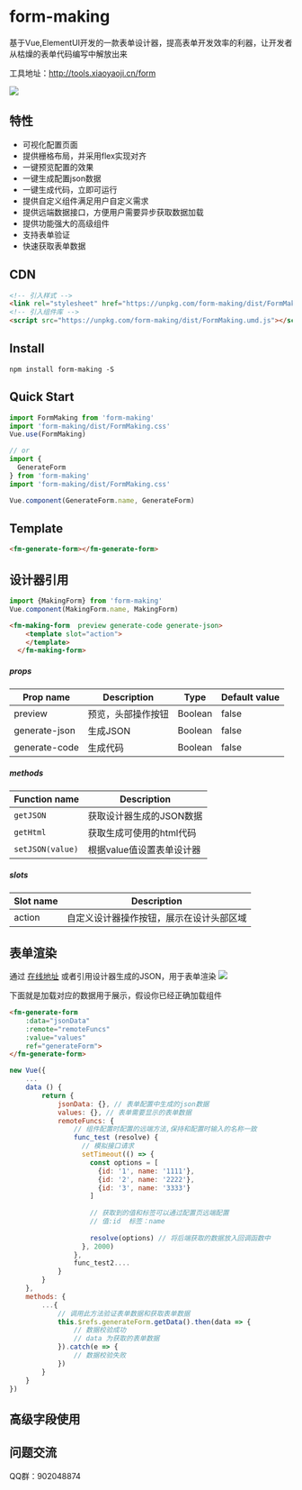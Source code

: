# form-making
基于Vue,ElementUI开发的一款表单设计器，提高表单开发效率的利器，让开发者从枯燥的表单代码编写中解放出来

工具地址：http://tools.xiaoyaoji.cn/form

![](https://user-gold-cdn.xitu.io/2018/9/27/1661a6cd60454273)

## 特性

* 可视化配置页面
* 提供栅格布局，并采用flex实现对齐
* 一键预览配置的效果
* 一键生成配置json数据
* 一键生成代码，立即可运行
* 提供自定义组件满足用户自定义需求
* 提供远端数据接口，方便用户需要异步获取数据加载
* 提供功能强大的高级组件
* 支持表单验证
* 快速获取表单数据

## CDN
``` html
<!-- 引入样式 -->
<link rel="stylesheet" href="https://unpkg.com/form-making/dist/FormMaking.css">
<!-- 引入组件库 -->
<script src="https://unpkg.com/form-making/dist/FormMaking.umd.js"></script>
```

## Install

```shell
npm install form-making -S
```

## Quick Start

``` javascript
import FormMaking from 'form-making'
import 'form-making/dist/FormMaking.css'
Vue.use(FormMaking)

// or
import {
  GenerateForm
} from 'form-making'
import 'form-making/dist/FormMaking.css'

Vue.component(GenerateForm.name, GenerateForm)
```

## Template
``` html
<fm-generate-form></fm-generate-form>
```

## 设计器引用

``` javascript
import {MakingForm} from 'form-making'
Vue.component(MakingForm.name, MakingForm)
```

```html
<fm-making-form  preview generate-code generate-json>
    <template slot="action">
    </template>
  </fm-making-form>
```

##### props
| Prop name  | Description  | Type  | Default value |
| ------------ | ------------ | ------------ | ------------ |
| preview  | 预览，头部操作按钮  | Boolean  | false |
| generate-json  | 生成JSON  | Boolean  | false |
| generate-code  | 生成代码  | Boolean  | false |


##### methods
| Function name | Description                    |
| ------------- | ------------------------------ |
| `getJSON`      | 获取设计器生成的JSON数据       |
| `getHtml`   | 获取生成可使用的html代码    |
| `setJSON(value)`   | 根据value值设置表单设计器    |

##### slots
| Slot name | Description                    |
| ------------- | ------------------------------ |
|   action    | 自定义设计器操作按钮，展示在设计头部区域       |


## 表单渲染

通过 [在线地址](http://tools.xiaoyaoji.cn/form) 或者引用设计器生成的JSON，用于表单渲染
![](https://user-gold-cdn.xitu.io/2018/9/27/1661a50b64f77e5f?w=1580&h=1080&f=png&s=162948)

下面就是加载对应的数据用于展示，假设你已经正确加载组件

``` html
<fm-generate-form
    :data="jsonData"
    :remote="remoteFuncs"
    :value="values"
    ref="generateForm">
</fm-generate-form>
```

``` javascript
new Vue({
    ...
    data () {
        return {
            jsonData: {}, // 表单配置中生成的json数据
            values: {}, // 表单需要显示的表单数据
            remoteFuncs: {
                // 组件配置时配置的远端方法,保持和配置时输入的名称一致
                func_test (resolve) {
                  // 模拟接口请求
                  setTimeout(() => {
                    const options = [
                      {id: '1', name: '1111'},
                      {id: '2', name: '2222'},
                      {id: '3', name: '3333'}
                    ]
                    
                    // 获取到的值和标签可以通过配置页远端配置
                    // 值:id  标签：name
        
                    resolve(options) // 将后端获取的数据放入回调函数中
                  }, 2000)
                },
                func_test2....
            }
        }
    },
    methods: {
        ...{
            // 调用此方法验证表单数据和获取表单数据
            this.$refs.generateForm.getData().then(data => {
                // 数据校验成功
                // data 为获取的表单数据
            }).catch(e => {
                // 数据校验失败
            })
        }
    }
})
```

## 高级字段使用



## 问题交流

QQ群：902048874